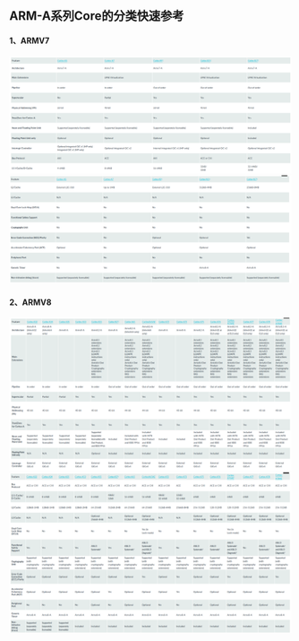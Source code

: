 ## ARM-A系列Core的分类快速参考


#### 1、ARMV7
![image-20210404191114607](001-core-v7-1.png)![image-20210404191142461](001-core-v7-2.png)


#### 2、ARMV8
![image-20210404191336742](001-core-v8-1.png)![image-20210404191401267](001-core-v8-2.png)
